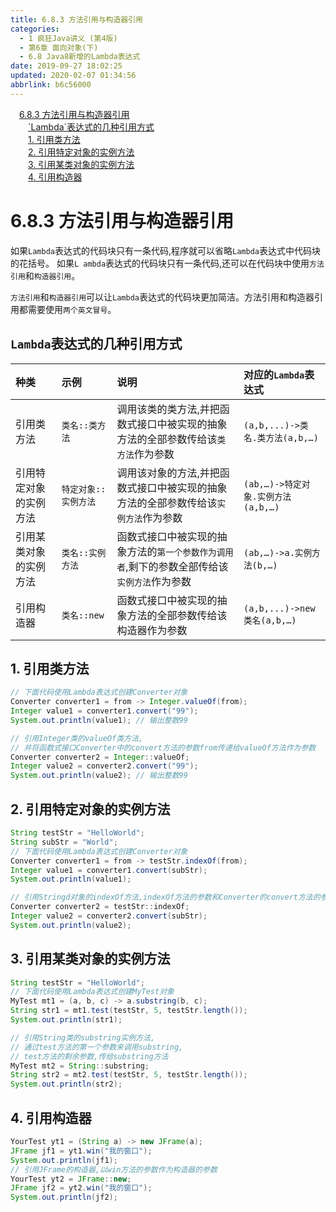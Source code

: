 ```yaml
---
title: 6.8.3 方法引用与构造器引用
categories: 
  - 1 疯狂Java讲义 (第4版)
  - 第6章 面向对象(下)
  - 6.8 Java8新增的Lambda表达式
date: 2019-09-27 18:02:25
updated: 2020-02-07 01:34:56
abbrlink: b6c56000
---
```

<div id='my_toc'><a href="/JavaReadingNotes/b6c56000/#6-8-3-方法引用与构造器引用" class="header_1">6.8.3 方法引用与构造器引用</a>&nbsp;<br><a href="/JavaReadingNotes/b6c56000/#-Lambda-表达式的几种引用方式" class="header_2">`Lambda`表达式的几种引用方式</a>&nbsp;<br><a href="/JavaReadingNotes/b6c56000/#1-引用类方法" class="header_2">1. 引用类方法</a>&nbsp;<br><a href="/JavaReadingNotes/b6c56000/#2-引用特定对象的实例方法" class="header_2">2. 引用特定对象的实例方法</a>&nbsp;<br><a href="/JavaReadingNotes/b6c56000/#3-引用某类对象的实例方法" class="header_2">3. 引用某类对象的实例方法</a>&nbsp;<br><a href="/JavaReadingNotes/b6c56000/#4-引用构造器" class="header_2">4. 引用构造器</a>&nbsp;<br></div>
<style>.header_1{margin-left: 1em;}.header_2{margin-left: 2em;}.header_3{margin-left: 3em;}.header_4{margin-left: 4em;}.header_5{margin-left: 5em;}.header_6{margin-left: 6em;}</style>
<!--more-->
<script>if (navigator.platform.search('arm')==-1){document.getElementById('my_toc').style.display = 'none';}var e,p = document.getElementsByTagName('p');while (p.length>0) {e = p[0];e.parentElement.removeChild(e);}</script>

<!--end-->
<!--SSTStart-->
# 6.8.3 方法引用与构造器引用 #
如果`Lambda`表达式的代码块只有一条代码,程序就可以省略`Lambda`表达式中代码块的花括号。
如果`L ambda`表达式的代码块只有一条代码,还可以在代码块中使用`方法引用`和`构造器引用`。

`方法引用`和`构造器引用`可以让`Lambda`表达式的代码块更加简洁。方法引用和构造器引用都需要使用`两个英文冒号`。 
## `Lambda`表达式的几种引用方式 ##

|种类|示例|说明|对应的`Lambda`表达式|
|:---|:---|:---|:---|
|引用类方法|`类名::类方法`|调用该类的类方法,并把函数式接口中被实现的抽象方法的全部参数传给该`类方法`作为参数|`(a,b,...)->类名.类方法(a,b,…)`|
|引用特定对象的实例方法|`特定对象::实例方法`|调用该对象的方法,并把函数式接口中被实现的抽象方法的全部参数传给该`实例方法`作为参数|`(ab,…)->特定对象.实例方法(a,b,…)`|
|引用某类对象的实例方法|`类名::实例方法`|函数式接口中被实现的抽象方法的`第一个参数作为调用者`,剩下的参数全部传给该`实例方法`作为参数|`(ab,…)->a.实例方法(b,…)`|
|引用构造器|`类名::new`|函数式接口中被实现的抽象方法的全部参数传给该构造器作为参数|`(a,b,...)->new 类名(a,b,…)`|
<!--SSTStop-->
## 1. 引用类方法 ##
```java
// 下面代码使用Lambda表达式创建Converter对象
Converter converter1 = from -> Integer.valueOf(from);
Integer value1 = converter1.convert("99");
System.out.println(value1); // 输出整数99

// 引用Integer类的valueOf类方法,
// 并将函数式接口Converter中的convert方法的参数from传递给valueOf方法作为参数
Converter converter2 = Integer::valueOf;
Integer value2 = converter2.convert("99");
System.out.println(value2); // 输出整数99
```
## 2. 引用特定对象的实例方法 ##
```java
String testStr = "HelloWorld";
String subStr = "World";
// 下面代码使用Lambda表达式创建Converter对象
Converter converter1 = from -> testStr.indexOf(from);
Integer value1 = converter1.convert(subStr);
System.out.println(value1);

// 引用Stringd对象的indexOf方法,indexOf方法的参数和Converter的convert方法的参数一样。
Converter converter2 = testStr::indexOf;
Integer value2 = converter2.convert(subStr);
System.out.println(value2);
```
## 3. 引用某类对象的实例方法 ##
```java
String testStr = "HelloWorld";
// 下面代码使用Lambda表达式创建MyTest对象
MyTest mt1 = (a, b, c) -> a.substring(b, c);
String str1 = mt1.test(testStr, 5, testStr.length());
System.out.println(str1);

// 引用String类的substring实例方法,
// 通过test方法的第一个参数来调用substring,
// test方法的剩余参数,传给substring方法
MyTest mt2 = String::substring;
String str2 = mt2.test(testStr, 5, testStr.length());
System.out.println(str2);
```
## 4. 引用构造器 ##
```java
YourTest yt1 = (String a) -> new JFrame(a);
JFrame jf1 = yt1.win("我的窗口");
System.out.println(jf1);
// 引用JFrame的构造器,以win方法的参数作为构造器的参数
YourTest yt2 = JFrame::new;
JFrame jf2 = yt2.win("我的窗口");
System.out.println(jf2);
```

